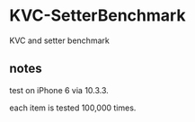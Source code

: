 # KVC-SetterBenchmark
KVC and setter benchmark

## notes
test on iPhone 6 via 10.3.3.

each item is tested 100,000 times.

